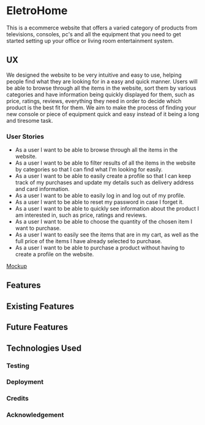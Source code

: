 # EletroHome
This is a ecommerce website that offers a varied category of products from televisions, consoles, pc's and all the equipment that you need to get started setting up your office or living room entertainment system.

## UX
We designed the website to be very intuitive and easy to use, helping people find what they are looking for in a easy and quick manner. 
Users will be able to browse through all the items in the website, sort them by various categories and have information being quickly displayed for them, such as price, ratings, reviews, everything they need in order to decide which product is the best fit for them.
We aim to make the process of finding your new console or piece of equipment quick and easy instead of it being a long and tiresome task.

### User Stories
* As a user I want to be able to browse through all the items in the website.
* As a user I want to be able to filter results of all the items in the website by categories so that I can find what I'm looking for easily.
* As a user I want to be able to easily create a profile so that I can keep track of my purchases and update my details such as delivery address and card information.
* As a user I want to be able to easily log in and log out of my profile.
* As a user I want to be able to reset my password in case I forget it.
* As a user I want to be able to quickly see information about the product I am interested in, such as price, ratings and reviews.
* As a user I want to be able to choose the quantity of the chosen item I want to purchase.
* As a user I want to easily see the items that are in my cart, as well as the full price of the items I have already selected to purchase.
* As a user I want to be able to purchase a product without having to create a profile on the website.

[Mockup]()

## Features 

## Existing Features

## Future Features

## Technologies Used

### Testing

### Deployment

### Credits
### Acknowledgement



